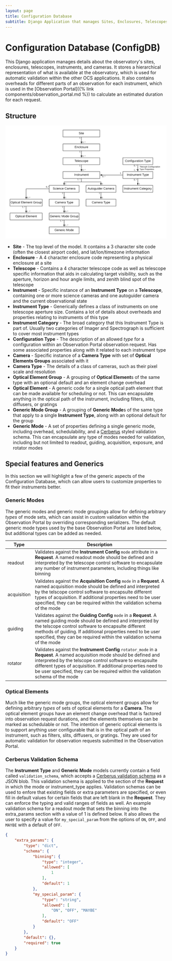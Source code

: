```yaml
---
layout: page
title: Configuration Database
subtitle: Django Application that manages Sites, Enclosures, Telescopes, Instruments, and Camera properties
---
```


# Configuration Database (ConfigDB)

This Django application manages details about the observatory's sites, enclosures, telescopes, instruments, and cameras. It stores a hierarchical representation of what is available at the observatory, which is used for automatic validation within the other OCS applications. It also contains overheads for different parts of an observation for each instrument, which is used in the [Observation Portal]({% link components/observation_portal.md %}) to calculate an estimated duration for each request.

## Structure

![ConfigDB Models](/assets/images/configdb_models.png)

- **Site** - The top level of the model. It contains a 3 character site code (often the closest airport code), and lat/lon/timezone information
- **Enclosure** - A 4 character enclosure code representing a physical enclosure at a site
- **Telescope** - Contains a 4 character telescope code as well as telescope specific information that aids in calculating target visibility, such as the aperture, horizon and hour angle limits, and zenith blind spot of the telescope
- **Instrument** - Specific instance of an **Instrument Type** on a **Telescope**, containing one or more science cameras and one autoguider camera and the current observational state
- **Instrument Type** - Generically defines a class of instruments on one telescope aperture size. Contains a lot of details about overheads and properties relating to instruments of this type
- **Instrument Category** - The broad category that this Instrument Type is part of. Usually two categories of Imager and Spectrograph is sufficient to cover most instrument types
- **Configuration Type** - The description of an allowed *type* for a configuration within an Observation Portal observation request. Has some associated properties along with it related to each instrument type
- **Camera** - Specific instance of a **Camera Type** with set of **Optical Elements Groups** associated with it
- **Camera Type** - The details of a class of cameras, such as their pixel scale and resolution
- **Optical Element Group** - A grouping of **Optical Element**s of the same type with an optional default and an element change overhead
- **Optical Element** - A generic code for a single optical path element that can be made available for scheduling or not. This can encapsulate anything in the optical path of the instrument, including filters, slits, diffusers, or gratings
- **Generic Mode Group** - A grouping of **Generic Mode**s of the same type that apply to a single **Instrument Type**, along with an optional default for the group
- **Generic Mode** - A set of properties defining a single generic mode, including overhead, schedulability, and a [Cerberus](https://docs.python-cerberus.org/en/stable/schemas.html) styled validation schema. This can encapsulate any type of modes needed for validation, including but not limited to readout, guiding, acquisition, exposure, and rotator modes

## Special features and Generics

In this section we will highlight a few of the generic aspects of the Configuration Database, which can allow users to customize properties to fit their instruments better.

### Generic Modes

The generic modes and generic mode groupings allow for defining arbitrary *types* of mode sets, which can assist in custom validation within the Observation Portal by overriding corresponding serializers. The default generic mode types used by the base Observation Portal are listed below, but additional types can be added as needed.

| Type | Description |
| ---- | ----------- |
| readout | Validates against the **Instrument Config** `mode` attribute in a **Request**. A named readout mode should be defined and interpreted by the telescope control software to encapsulate any number of instrument parameters, including things like binning |
| acquisition | Validates against the **Acquisition Config** `mode` in a **Request**. A named acquisition mode should be defined and interpreted by the telscope control software to encapsulte different types of acquisition. If additional properties need to be user specified, they can be required within the validation schema of the mode |
| guiding | Validates against the **Guiding Config** `mode` in a **Request**. A named guiding mode should be defined and interpreted by the telscope control software to encapsulte different methods of guiding. If additional properties need to be user specified, they can be required within the validation schema of the mode |
| rotator | Validates against the **Instrument Config** `rotator_mode` in a **Request**. A named acquisition mode should be defined and interpreted by the telscope control software to encapsulte different types of acquisition. If additional properties need to be user specified, they can be required within the validation schema of the mode |

### Optical Elements

Much like the generic mode groups, the optical element groups allow for defining arbitrary *types* of sets of optical elements for a **Camera**. The optical element groups have an element change overhead that is factored into observation request durations, and the elements themselves can be marked as schedulable or not. The intention of generic optical elements is to support anything user configurable that is in the optical path of an instrument, such as filters, slits, diffusers, or gratings. They are used for automatic validation for observation requests submitted in the Observation Portal.

### Cerberus Validation Schema

The **Instrument Type** and **Generic Mode** models currently contain a field called `validation_schema`, which accepts a [Cerberus validation schema](https://docs.python-cerberus.org/en/stable/schemas.html) as a JSON blob. This validation schema is applied to the section of the **Request** in which the mode or instrument_type applies. Validation schemas can be used to enfore that existing fields or extra parameters are specified, or even fill in default values for certain fields that are left blank in the **Request**. They can enforce the typing and valid ranges of fields as well. An example validation schema for a readout mode that sets the binning into the extra_params section with a value of 1 is defined below. It also allows the user to specify a value for `my_special_param` from the options of `ON`, `OFF`, and `MAYBE` with a default of `OFF`.

```json
{
    "extra_params": {
        "type": "dict",
        "schema": {
            "binning": {
                "type": "integer",
                "allowed": [
                    1
                ],
                "default": 1
            },
            "my_special_param": {
                "type": "string",
                "allowed": [
                    "ON", "OFF", "MAYBE"
                ],
                "default": "OFF"
            }
        },
        "default": {},
        "required": true
    }
}
```
